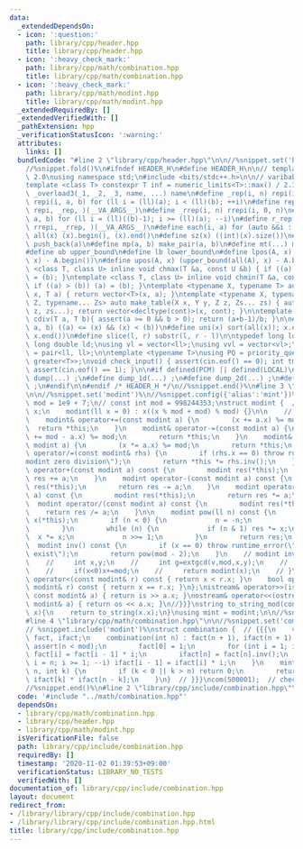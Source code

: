 ```yaml
---
data:
  _extendedDependsOn:
  - icon: ':question:'
    path: library/cpp/header.hpp
    title: library/cpp/header.hpp
  - icon: ':heavy_check_mark:'
    path: library/cpp/math/combination.hpp
    title: library/cpp/math/combination.hpp
  - icon: ':heavy_check_mark:'
    path: library/cpp/math/modint.hpp
    title: library/cpp/math/modint.hpp
  _extendedRequiredBy: []
  _extendedVerifiedWith: []
  _pathExtension: hpp
  _verificationStatusIcon: ':warning:'
  attributes:
    links: []
  bundledCode: "#line 2 \"library/cpp/header.hpp\"\n\n//%snippet.set('header')%\n\
    //%snippet.fold()%\n#ifndef HEADER_H\n#define HEADER_H\n\n// template version\
    \ 2.0\nusing namespace std;\n#include <bits/stdc++.h>\n\n// varibable settings\n\
    template <class T> constexpr T inf = numeric_limits<T>::max() / 2.1;\n\n#define\
    \ _overload3(_1, _2, _3, name, ...) name\n#define _rep(i, n) repi(i, 0, n)\n#define\
    \ repi(i, a, b) for (ll i = (ll)(a); i < (ll)(b); ++i)\n#define rep(...) _overload3(__VA_ARGS__,\
    \ repi, _rep, )(__VA_ARGS__)\n#define _rrep(i, n) rrepi(i, 0, n)\n#define rrepi(i,\
    \ a, b) for (ll i = (ll)((b)-1); i >= (ll)(a); --i)\n#define r_rep(...) _overload3(__VA_ARGS__,\
    \ rrepi, _rrep, )(__VA_ARGS__)\n#define each(i, a) for (auto &&i : a)\n#define\
    \ all(x) (x).begin(), (x).end()\n#define sz(x) ((int)(x).size())\n#define pb(a)\
    \ push_back(a)\n#define mp(a, b) make_pair(a, b)\n#define mt(...) make_tuple(__VA_ARGS__)\n\
    #define ub upper_bound\n#define lb lower_bound\n#define lpos(A, x) (lower_bound(all(A),\
    \ x) - A.begin())\n#define upos(A, x) (upper_bound(all(A), x) - A.begin())\ntemplate\
    \ <class T, class U> inline void chmax(T &a, const U &b) { if ((a) < (b)) (a)\
    \ = (b); }\ntemplate <class T, class U> inline void chmin(T &a, const U &b) {\
    \ if ((a) > (b)) (a) = (b); }\ntemplate <typename X, typename T> auto make_table(X\
    \ x, T a) { return vector<T>(x, a); }\ntemplate <typename X, typename Y, typename\
    \ Z, typename... Zs> auto make_table(X x, Y y, Z z, Zs... zs) { auto cont = make_table(y,\
    \ z, zs...); return vector<decltype(cont)>(x, cont); }\n\ntemplate <class T> T\
    \ cdiv(T a, T b){ assert(a >= 0 && b > 0); return (a+b-1)/b; }\n\n#define is_in(x,\
    \ a, b) ((a) <= (x) && (x) < (b))\n#define uni(x) sort(all(x)); x.erase(unique(all(x)),\
    \ x.end())\n#define slice(l, r) substr(l, r - l)\n\ntypedef long long ll;\ntypedef\
    \ long double ld;\nusing vl = vector<ll>;\nusing vvl = vector<vl>;\nusing pll\
    \ = pair<ll, ll>;\n\ntemplate <typename T>\nusing PQ = priority_queue<T, vector<T>,\
    \ greater<T>>;\nvoid check_input() { assert(cin.eof() == 0); int tmp; cin >> tmp;\
    \ assert(cin.eof() == 1); }\n\n#if defined(PCM) || defined(LOCAL)\n#else\n#define\
    \ dump(...) ;\n#define dump_1d(...) ;\n#define dump_2d(...) ;\n#define cerrendl\
    \ ;\n#endif\n\n#endif /* HEADER_H */\n//%snippet.end()%\n#line 3 \"library/cpp/math/modint.hpp\"\
    \n\n//%snippet.set('modint')%\n//%snippet.config({'alias':'mint'})%\nconst int\
    \ mod = 1e9 + 7;\n// const int mod = 998244353;\nstruct modint {  //{{{\n    ll\
    \ x;\n    modint(ll x = 0) : x((x % mod + mod) % mod) {}\n\n    // ?= operator\n\
    \    modint& operator+=(const modint a) {\n        (x += a.x) %= mod;\n      \
    \  return *this;\n    }\n    modint& operator-=(const modint a) {\n        (x\
    \ += mod - a.x) %= mod;\n        return *this;\n    }\n    modint& operator*=(const\
    \ modint a) {\n        (x *= a.x) %= mod;\n        return *this;\n    }\n    modint&\
    \ operator/=(const modint& rhs) {\n        if (rhs.x == 0) throw runtime_error(\"\
    modint zero division\");\n        return *this *= rhs.inv();\n    }\n\n    modint\
    \ operator+(const modint a) const {\n        modint res(*this);\n        return\
    \ res += a;\n    }\n    modint operator-(const modint a) const {\n        modint\
    \ res(*this);\n        return res -= a;\n    }\n    modint operator*(const modint\
    \ a) const {\n        modint res(*this);\n        return res *= a;\n    }\n  \
    \  modint operator/(const modint a) const {\n        modint res(*this);\n    \
    \    return res /= a;\n    }\n\n    modint pow(ll n) const {\n        modint res(1),\
    \ x(*this);\n        if (n < 0) {\n            n = -n;\n            x = (*this).inv();\n\
    \        }\n        while (n) {\n            if (n & 1) res *= x;\n          \
    \  x *= x;\n            n >>= 1;\n        }\n        return res;\n    }\n\n  \
    \  modint inv() const {\n        if (x == 0) throw runtime_error(\"inv does not\
    \ exist\");\n        return pow(mod - 2);\n    }\n    // modint inv()const{\n\
    \    //     int x,y;\n    //     int g=extgcd(v,mod,x,y);\n    //     assert(g==1);\n\
    \    //     if(x<0)x+=mod;\n    //     return modint(x);\n    // }\n\n    bool\
    \ operator<(const modint& r) const { return x < r.x; }\n    bool operator==(const\
    \ modint& r) const { return x == r.x; }\n};\nistream& operator>>(istream& is,\
    \ const modint& a) { return is >> a.x; }\nostream& operator<<(ostream& os, const\
    \ modint& a) { return os << a.x; }\n//}}}\nstring to_string_mod(const modint&\
    \ x){\n    return to_string(x.x);\n}\nusing mint = modint;\n\n//%snippet.end()%\n\
    #line 4 \"library/cpp/math/combination.hpp\"\n\n//%snippet.set('combination')%\n\
    // %snippet.include('modint')%\nstruct combination {  // {{{\n    vector<mint>\
    \ fact, ifact;\n    combination(int n) : fact(n + 1), ifact(n + 1) {\n       \
    \ assert(n < mod);\n        fact[0] = 1;\n        for (int i = 1; i <= n; ++i)\
    \ fact[i] = fact[i - 1] * i;\n        ifact[n] = fact[n].inv();\n        for (int\
    \ i = n; i >= 1; --i) ifact[i - 1] = ifact[i] * i;\n    }\n    mint operator()(int\
    \ n, int k) {\n        if (k < 0 || k > n) return 0;\n        return fact[n] *\
    \ ifact[k] * ifact[n - k];\n    }\n}  // }}}\ncom(500001);  // check this is enough\n\
    //%snippet.end()%\n#line 2 \"library/cpp/include/combination.hpp\"\n"
  code: '#include "../math/combination.hpp"'
  dependsOn:
  - library/cpp/math/combination.hpp
  - library/cpp/header.hpp
  - library/cpp/math/modint.hpp
  isVerificationFile: false
  path: library/cpp/include/combination.hpp
  requiredBy: []
  timestamp: '2020-11-02 01:39:53+09:00'
  verificationStatus: LIBRARY_NO_TESTS
  verifiedWith: []
documentation_of: library/cpp/include/combination.hpp
layout: document
redirect_from:
- /library/library/cpp/include/combination.hpp
- /library/library/cpp/include/combination.hpp.html
title: library/cpp/include/combination.hpp
---
```

